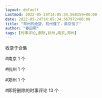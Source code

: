 ```yaml
---
layout: default
Lastmod: 2022-05-24T14:05:34.568359+00:00
date: 2022-05-24T14:05:34.567972+00:00
title: "郑州的绝望，杭州懂了，南京怕了"
author: "春田啊"
tags: [时事评论,删除,杭州,南京,郑州]
---
```


收录于合集

#南京 1 个

#杭州 1 个

#郑州 1 个

#即将删除的时事评论 13 个

